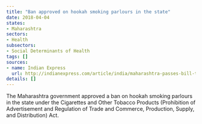 ```yaml
---
title: "Ban approved on hookah smoking parlours in the state"
date: 2018-04-04
states:
- Maharashtra
sectors:
- Health
subsectors:
- Social Determinants of Health
tags: []
sources:
- name: Indian Express
  url: http://indianexpress.com/article/india/maharashtra-passes-bill-to-ban-hookah-bars-5115307/
details: []
---
```


The Maharashtra government approved a ban on hookah smoking parlours in the state under the Cigarettes and Other Tobacco Products (Prohibition of Advertisement and Regulation of Trade and Commerce, Production, Supply, and Distribution) Act.
